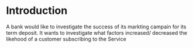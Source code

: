 # Introduction
A bank would like to investigate the success of its markting campain for its term deposit. It wants to investigate what factors increased/ decreased the likehood of a customer subscribing to the Service
